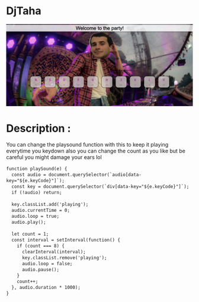# DjTaha


![cat image](https://github.com/tahahamdii/DjTaha/blob/main/party.png)

# Description : 

You can change the playsound function with this to keep it playing everytime you keydown 
also you can change the count as you like but be careful you might damage your ears lol 
```
function playSound(e) {
  const audio = document.querySelector(`audio[data-key="${e.keyCode}"]`);
  const key = document.querySelector(`div[data-key="${e.keyCode}"]`);
  if (!audio) return;

  key.classList.add('playing');
  audio.currentTime = 0;
  audio.loop = true;
  audio.play();

  let count = 1;
  const interval = setInterval(function() {
    if (count === 8) {
      clearInterval(interval);
      key.classList.remove('playing');
      audio.loop = false;
      audio.pause();
    }
    count++;
  }, audio.duration * 1000);
}

```
